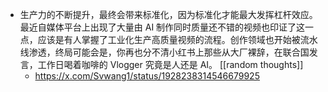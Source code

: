 - 生产力的不断提升，最终会带来标准化，因为标准化才能最大发挥杠杆效应。最近自媒体平台上出现了大量由 AI 制作同时质量还不错的视频也印证了这一点，应该是有人掌握了工业化生产高质量视频的流程。创作领域也开始被流水线渗透，终局可能会是，你再也分不清小红书上那些从大厂裸辞，在联合国发言，工作日喝着咖啡的 Vlogger 究竟是人还是 AI。 [[random thoughts]]
	- https://x.com/Svwang1/status/1928238314546679925